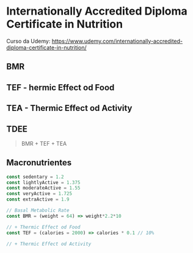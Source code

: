 # Internationally Accredited Diploma Certificate in Nutrition


Curso da Udemy: https://www.udemy.com/internationally-accredited-diploma-certificate-in-nutrition/

## BMR

## TEF - hermic Effect od Food

## TEA - Thermic Effect od Activity

## TDEE

> BMR + TEF + TEA


## Macronutrientes


```js
const sedentary = 1.2
const lightlyActive = 1.375
const moderateActive = 1.55
const veryActive = 1.725
const extraActive = 1.9

// Basal Metabolic Rate
const BMR = (weight = 64) => weight*2.2*10 

// + Thermic Effect od Food
const TEF = (calories = 2000) => calories * 0.1 // 10%

// + Thermic Effect od Activity
```